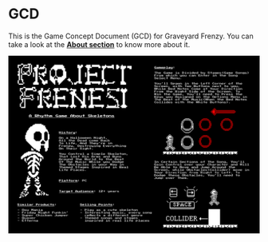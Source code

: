 # GCD
This is the Game Concept Document (GCD) for Graveyard Frenzy. You can take a look at the [**About section**](/#About) to know more about it.

![GCD](images/GCD.png)